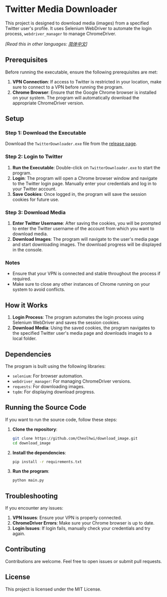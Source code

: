 # Twitter Media Downloader

This project is designed to download media (images) from a specified Twitter user's profile. It uses Selenium WebDriver to automate the login process, `webdriver_manager` to manage ChromeDriver.

*[Read this in other languages: [简体中文](https://github.com/Cheolhwi/download_image/blob/master/readmezh.md)]*

## Prerequisites

Before running the executable, ensure the following prerequisites are met:

1. **VPN Connection**: If access to Twitter is restricted in your location, make sure to connect to a VPN before running the program.
2. **Chrome Browser**: Ensure that the Google Chrome browser is installed on your system. The program will automatically download the appropriate ChromeDriver version.

## Setup

### Step 1: Download the Executable

Download the `TwitterDownloader.exe` file from the [release page](https://github.com/Cheolhwi/download_image/releases/download/downloadTool/TwitterDownloader.exe).

### Step 2: Login to Twitter

1. **Run the Executable**: Double-click on `TwitterDownloader.exe` to start the program.
2. **Login**: The program will open a Chrome browser window and navigate to the Twitter login page. Manually enter your credentials and log in to your Twitter account.
3. **Save Cookies**: Once logged in, the program will save the session cookies for future use.

### Step 3: Download Media

1. **Enter Twitter Username**: After saving the cookies, you will be prompted to enter the Twitter username of the account from which you want to download media.
2. **Download Images**: The program will navigate to the user's media page and start downloading images. The download progress will be displayed in the console.

### Notes

- Ensure that your VPN is connected and stable throughout the process if required.
- Make sure to close any other instances of Chrome running on your system to avoid conflicts.

## How it Works

1. **Login Process**: The program automates the login process using Selenium WebDriver and saves the session cookies.
2. **Download Media**: Using the saved cookies, the program navigates to the specified Twitter user's media page and downloads images to a local folder.

## Dependencies

The program is built using the following libraries:

- `selenium`: For browser automation.
- `webdriver_manager`: For managing ChromeDriver versions.
- `requests`: For downloading images.
- `tqdm`: For displaying download progress.

## Running the Source Code

If you want to run the source code, follow these steps:

1. **Clone the repository**:
    ```bash
    git clone https://github.com/Cheolhwi/download_image.git
    cd download_image
    ```

2. **Install the dependencies**:
    ```bash
    pip install -r requirements.txt
    ```

3. **Run the program**:
    ```bash
    python main.py
    ```

## Troubleshooting

If you encounter any issues:

1. **VPN Issues**: Ensure your VPN is properly connected.
2. **ChromeDriver Errors**: Make sure your Chrome browser is up to date.
3. **Login Issues**: If login fails, manually check your credentials and try again.

## Contributing

Contributions are welcome. Feel free to open issues or submit pull requests.

## License

This project is licensed under the MIT License.
